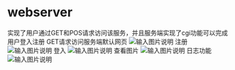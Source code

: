 # webserver

实现了用户通过GET和POS请求访问该服务，并且服务端实现了cgi功能可以完成用户登入注册
GET请求访问服务端默认网页
![输入图片说明](https://images.gitee.com/uploads/images/2022/0515/140355_663dbd2c_9521453.png "微信截图_20220515140036.png")
注册
![输入图片说明](https://images.gitee.com/uploads/images/2022/0515/140441_801547c5_9521453.png "微信截图_20220515140052.png")
登入
![输入图片说明](https://images.gitee.com/uploads/images/2022/0515/140500_8bcfe5e3_9521453.png "微信截图_20220515140114.png")
查看图片
![输入图片说明](https://images.gitee.com/uploads/images/2022/0515/140530_4d6328b8_9521453.png "微信截图_20220515140123.png")
日志功能
![输入图片说明](https://images.gitee.com/uploads/images/2022/0515/140541_9bf7353f_9521453.png "微信截图_20220515140156.png")
